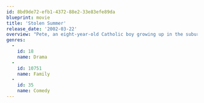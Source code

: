 ```yaml
---
id: 8bd9de72-efb1-4372-88e2-33e83efe89da
blueprint: movie
title: 'Stolen Summer'
release_date: '2002-03-22'
overview: "Pete, an eight-year-old Catholic boy growing up in the suburbs of Chicago in the mid-1970s, attends Catholic school, where as classes let out for the summer, he's admonished by a nun to follow the path of the Lord, and not that of the Devil. Perhaps taking this message a bit too seriously, Pete decides it's his goal for the summer to help someone get into heaven; having been told that Catholicism is the only sure path to the kingdom of the Lord, Pete decides to convert a Jew to Catholicism in order to improve their standing in the afterlife. Hoping to find a likely candidate, Pete begins visiting a nearby synagogue, where he gets to know Rabbi Jacobson, who responds to Pete's barrage of questions with good humor. Pete also makes friends with the Rabbi's son, Danny, who is about the same age; when he learns that Danny is seriously ill, he decides Danny would be an excellent choice for conversion."
genres:
  -
    id: 18
    name: Drama
  -
    id: 10751
    name: Family
  -
    id: 35
    name: Comedy
---
```

